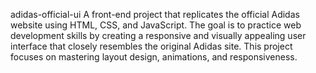 adidas-official-ui
A front-end project that replicates the official Adidas website using HTML, CSS, and JavaScript. The goal is to practice web development skills by creating a responsive and visually appealing user interface that closely resembles the original Adidas site. 
This project focuses on mastering layout design, animations, and responsiveness.
